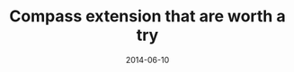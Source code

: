 ---
date: 2014-06-10
external:
  host: SitePoint
  url: http://www.sitepoint.com/compass-extensions-worth-a-try/
layout: none
published: true
title: "Compass extension that are worth a try"
---